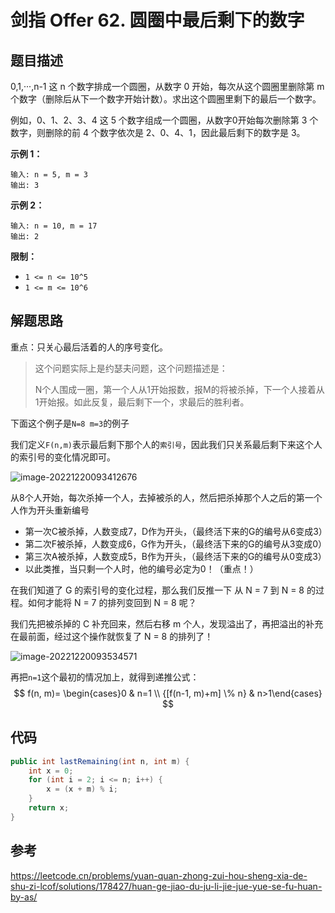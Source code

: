 # 剑指 Offer 62. 圆圈中最后剩下的数字

## 题目描述

0,1,···,n-1 这 n 个数字排成一个圆圈，从数字 0 开始，每次从这个圆圈里删除第 m 个数字（删除后从下一个数字开始计数）。求出这个圆圈里剩下的最后一个数字。

例如，0、1、2、3、4 这 5 个数字组成一个圆圈，从数字0开始每次删除第 3 个数字，则删除的前 4 个数字依次是 2、0、4、1，因此最后剩下的数字是 3。

**示例 1：**

```
输入: n = 5, m = 3
输出: 3
```

**示例 2：**

```
输入: n = 10, m = 17
输出: 2
```

**限制：**

- `1 <= n <= 10^5`
- `1 <= m <= 10^6`

## 解题思路

重点：只关心最后活着的人的序号变化。

> 这个问题实际上是约瑟夫问题，这个问题描述是：
>
> N个人围成一圈，第一个人从1开始报数，报M的将被杀掉，下一个人接着从1开始报。如此反复，最后剩下一个，求最后的胜利者。

下面这个例子是`N=8 m=3`的例子

我们定义`F(n,m)`表示最后剩下那个人的`索引号`，因此我们只关系最后剩下来这个人的索引号的变化情况即可。

![image-20221220093412676](https://tva1.sinaimg.cn/large/008vxvgGgy1h9a0w88eipj313w0matax.jpg)

从8个人开始，每次杀掉一个人，去掉被杀的人，然后把杀掉那个人之后的第一个人作为开头重新编号

- 第一次C被杀掉，人数变成7，D作为开头，（最终活下来的G的编号从6变成3）
- 第二次F被杀掉，人数变成6，G作为开头，（最终活下来的G的编号从3变成0）
- 第三次A被杀掉，人数变成5，B作为开头，（最终活下来的G的编号从0变成3）
- 以此类推，当只剩一个人时，他的编号必定为0！（重点！）

在我们知道了 G 的索引号的变化过程，那么我们反推一下 从 N = 7 到 N = 8 的过程。如何才能将 N = 7 的排列变回到 N = 8 呢？

我们先把被杀掉的 C 补充回来，然后右移 m 个人，发现溢出了，再把溢出的补充在最前面，经过这个操作就恢复了 N = 8 的排列了！

![image-20221220093534571](https://tva1.sinaimg.cn/large/008vxvgGgy1h9a0xmw8pwj313w0k8jut.jpg)

再把`n=1`这个最初的情况加上，就得到递推公式：
$$
f(n, m)= \begin{cases}0 & n=1 \\ {[f(n-1, m)+m] \% n} & n>1\end{cases}
$$

## 代码

```java
public int lastRemaining(int n, int m) {
    int x = 0;
    for (int i = 2; i <= n; i++) {
        x = (x + m) % i;
    }
    return x;
}
```

## 参考

https://leetcode.cn/problems/yuan-quan-zhong-zui-hou-sheng-xia-de-shu-zi-lcof/solutions/178427/huan-ge-jiao-du-ju-li-jie-jue-yue-se-fu-huan-by-as/